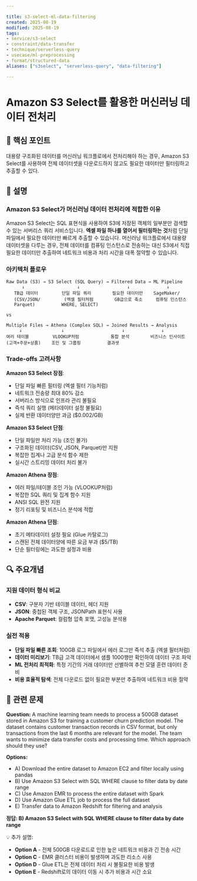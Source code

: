 ```yaml
---

title: s3-select-ml-data-filtering
created: 2025-08-19
modified: 2025-08-19
tags:
- service/s3-select
- constraint/data-transfer
- technique/serverless-query
- usecase/ml-preprocessing
- format/structured-data
aliases: ["s3select", "serverless-query", "data-filtering"]

---
```


# Amazon S3 Select를 활용한 머신러닝 데이터 전처리

## 🎯 핵심 포인트

대용량 구조화된 데이터를 머신러닝 워크플로에서 전처리해야 하는 경우, Amazon S3 Select를 사용하여 전체 데이터셋을 다운로드하지 않고도 필요한 데이터만 필터링하고 추출할 수 있다.

## 📝 설명

### Amazon S3 Select가 머신러닝 데이터 전처리에 적합한 이유

Amazon S3 Select는 SQL 표현식을 사용하여 S3에 저장된 객체의 일부분만 검색할 수 있는 서버리스 쿼리 서비스입니다. **엑셀 파일 하나를 열어서 필터링하는 것**처럼 단일 파일에서 필요한 데이터만 빠르게 추출할 수 있습니다. 머신러닝 워크플로에서 대용량 데이터셋을 다루는 경우, 전체 데이터를 컴퓨팅 인스턴스로 전송하는 대신 S3에서 직접 필요한 데이터만 추출하여 네트워크 비용과 처리 시간을 대폭 절약할 수 있습니다.

### 아키텍처 플로우

```
Raw Data (S3) → S3 Select (SQL Query) → Filtered Data → ML Pipeline
      ↓                    ↓                  ↓              ↓
   TB급 데이터         단일 파일 쿼리        필요한 데이터만    SageMaker/
   (CSV/JSON/         (엑셀 필터처럼        GB급으로 축소     컴퓨팅 인스턴스
   Parquet)          WHERE, SELECT)                              

vs

Multiple Files → Athena (Complex SQL) → Joined Results → Analysis
     ↓               ↓                      ↓              ↓
여러 테이블         VLOOKUP처럼            통합 분석        비즈니스 인사이트
(고객+주문+상품)    조인 및 그룹핑          결과셋
```

### Trade-offs 고려사항

**Amazon S3 Select 장점**:
- 단일 파일 빠른 필터링 (엑셀 필터 기능처럼)
- 네트워크 전송량 최대 80% 감소
- 서버리스 방식으로 인프라 관리 불필요
- 즉석 쿼리 실행 (메타데이터 설정 불필요)
- 실제 반환 데이터양만 과금 ($0.002/GB)

**Amazon S3 Select 단점**:
- 단일 파일만 처리 가능 (조인 불가)
- 구조화된 데이터(CSV, JSON, Parquet)만 지원
- 복잡한 집계나 고급 분석 함수 제한
- 실시간 스트리밍 데이터 처리 불가

**Amazon Athena 장점**:
- 여러 파일/테이블 조인 가능 (VLOOKUP처럼)
- 복잡한 SQL 쿼리 및 집계 함수 지원
- ANSI SQL 완전 지원
- 정기 리포팅 및 비즈니스 분석에 적합

**Amazon Athena 단점**:
- 초기 메타데이터 설정 필요 (Glue 카탈로그)
- 스캔된 전체 데이터양에 따른 요금 부과 ($5/TB)
- 단순 필터링에는 과도한 설정과 비용

## 🔍 주요개념

### 지원 데이터 형식 비교

- **CSV**: 구분자 기반 테이블 데이터, 헤더 지원
- **JSON**: 중첩된 객체 구조, JSONPath 표현식 사용
- **Apache Parquet**: 컬럼형 압축 포맷, 고성능 분석용

### 실전 적용

- **단일 파일 빠른 조회**: 100GB 로그 파일에서 에러 로그만 즉석 추출 (엑셀 필터처럼)
- **데이터 미리보기**: TB급 고객 데이터에서 샘플 1000행만 확인하여 데이터 구조 파악
- **ML 전처리 최적화**: 특정 기간의 거래 데이터만 선별하여 추천 모델 훈련 데이터 준비
- **비용 효율적 탐색**: 전체 다운로드 없이 필요한 부분만 추출하여 네트워크 비용 절약

## 📝 관련 문제

**Question:** A machine learning team needs to process a 500GB dataset stored in Amazon S3 for training a customer churn prediction model. The dataset contains customer transaction records in CSV format, but only transactions from the last 6 months are relevant for the model. The team wants to minimize data transfer costs and processing time. Which approach should they use?

**Options:**

- A) Download the entire dataset to Amazon EC2 and filter locally using pandas
- B) Use Amazon S3 Select with SQL WHERE clause to filter data by date range
- C) Use Amazon EMR to process the entire dataset with Spark
- D) Use Amazon Glue ETL job to process the full dataset
- E) Transfer data to Amazon Redshift for filtering and analysis

**정답: B) Amazon S3 Select with SQL WHERE clause to filter data by date range**

💡 추가 설명:

- **Option A** - 전체 500GB 다운로드로 인한 높은 네트워크 비용과 긴 전송 시간
- **Option C** - EMR 클러스터 비용이 발생하며 과도한 리소스 사용
- **Option D** - Glue ETL은 전체 데이터 처리 시 불필요한 비용 발생
- **Option E** - Redshift로의 데이터 이동 시 추가 비용과 시간 소요